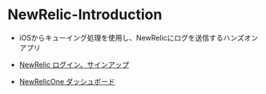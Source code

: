 # NewRelic-Introduction
- iOSからキューイング処理を使用し、NewRelicにログを送信するハンズオンアプリ

- [NewRelic ログイン、サインアップ](https://newrelic.com/jp)

- [NewRelicOne 
ダッシュボード](https://one.newrelic.com/nr1-core?account=3509998&duration=1800000&filters=%28domain%20%3D%20%27MOBILE%27%20AND%20type%20%3D%20%27APPLICATION%27%29&state=8550d500-68bc-a31e-065a-806538b458ef)

